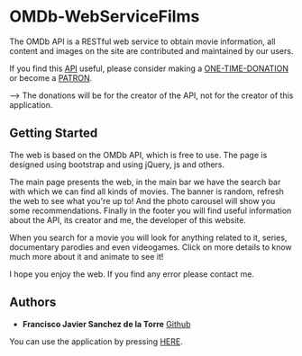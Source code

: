 # OMDb-WebServiceFilms

The OMDb API is a RESTful web service to obtain movie information, all content and images on the site are contributed and maintained by our users. 

If you find this [API](http://www.omdbapi.com/) useful, please consider making a [ONE-TIME-DONATION](https://www.paypal.me/FritzAPI) or become a [PATRON](https://www.patreon.com/bePatron?u=5038490).

--> The donations will be for the creator of the API, not for the creator of this application.

## Getting Started

The web is based on the OMDb API, which is free to use. The page is designed using bootstrap and using jQuery, js and others.

The main page presents the web, in the main bar we have the search bar with which we can find all kinds of movies. The banner is random, refresh the web to see what you're up to! And the photo carousel will show you some recommendations. Finally in the footer you will find useful information about the API, its creator and me, the developer of this website.

When you search for a movie you will look for anything related to it, series, documentary parodies and even videogames. Click on more details to know much more about it and animate to see it!

I hope you enjoy the web. If you find any error please contact me.

## Authors

* **Francisco Javier Sanchez de la Torre** [Github](https://github.com/Franklonchas)

You can use the application by pressing [HERE](https://franklonchas.github.io/OMDb-WebServiceFilms/index.html).
